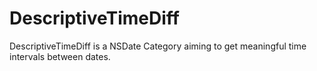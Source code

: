 DescriptiveTimeDiff
===================

DescriptiveTimeDiff is a NSDate Category aiming to get meaningful time intervals between dates.


